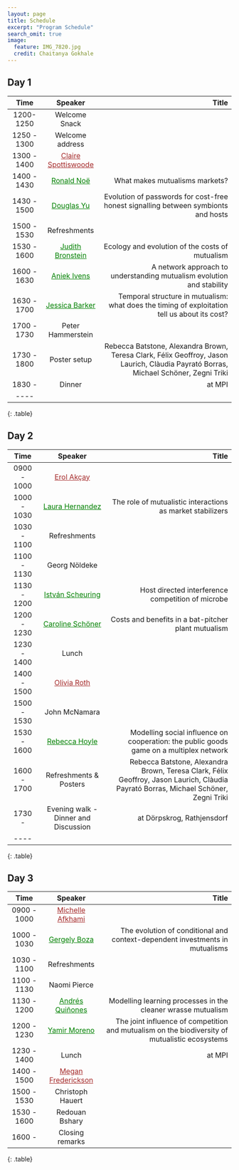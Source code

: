 ```yaml
---
layout: page
title: Schedule
excerpt: "Program Schedule"
search_omit: true
image:
  feature: IMG_7820.jpg
  credit: Chaitanya Gokhale
---
```


<!-- ### Ordered Lists

1. Item one
   1. sub item one
   2. sub item two
   3. sub item three
2. Item two

### Unordered Lists

* Item one
* Item two
* Item three -->

<!-- ## Will be announced in April, 2017 -->

## Day 1

| Time | Speaker | Title |
|:----------------:|:-------:|--------:|
| 1200-1250 | Welcome Snack   |   |
| 1250 - 1300 | Welcome address   |    |
| 1300 - 1400 | <a href="{{ site.url }}/articles/claire-spottiswoode/" style="color:#a52a2a;" >Claire Spottiswoode</a>   |    |
| 1400 - 1430 | <a href="{{ site.url }}/articles/ronald-noe/" style="color:#008000;" >Ronald Noë</a>  |  What makes mutualisms markets?  |
| 1430 - 1500 | <a href="{{ site.url }}/articles/douglas-yu/" style="color:#008000;" >Douglas Yu</a>   | Evolution of passwords for cost-free honest signalling between symbionts and hosts   |
| 1500 - 1530 | Refreshments   |    |
| 1530 - 1600 | <a href="{{ site.url }}/articles/judie-bronstein/" style="color:#008000;" >Judith Bronstein</a>  | Ecology and evolution of the costs of mutualism   |
| 1600 - 1630 | <a href="{{ site.url }}/articles/aniek-ivens/" style="color:#008000;" >Aniek Ivens</a>   | A network approach to understanding mutualism evolution and stability   |
| 1630 - 1700 | <a href="{{ site.url }}/articles/jessica-barker/" style="color:#008000;" >Jessica Barker</a>   | Temporal structure in mutualism: what does the timing of exploitation tell us about its cost?   |
| 1700 - 1730 | Peter Hammerstein   |    |
| 1730 - 1800 | Poster setup   |  Rebecca Batstone, Alexandra Brown, Teresa Clark, Félix Geoffroy, Jason Laurich, Clàudia Payrató Borras, Michael Schöner, Zegni Triki |
| 1830 -  | Dinner   | at MPI   |
|----
{: .table}
## Day 2

| Time | Speaker | Title |
|:--------:|:-------:|--------:|
| 0900 - 1000 | <a href="{{ site.url }}/articles/erol-akcay/" style="color:#a52a2a;" >Erol Akçay</a>   |    |
| 1000 - 1030 | <a href="{{ site.url }}/articles/laura-hernandez/" style="color:#008000;" >Laura Hernandez</a>   | The role of mutualistic interactions as market stabilizers    |
| 1030 - 1100 | Refreshments   |    |
| 1100 - 1130 | Georg Nöldeke   | |
| 1130 - 1200 | <a href="{{ site.url }}/articles/istvan-scheuring/" style="color:#008000;" >István Scheuring</a>   | Host directed interference competition of microbe   |
| 1200 - 1230 | <a href="{{ site.url }}/articles/caroline-schoener/" style="color:#008000;" >Caroline Schöner</a>   | Costs and benefits in a bat-pitcher plant mutualism   |
| 1230 - 1400 | Lunch   |   |
| 1400 - 1500 | <a href="{{ site.url }}/articles/olivia-roth/" style="color:#a52a2a;" >Olivia Roth</a>  |    |
| 1500 - 1530 | John McNamara   |    |
| 1530 - 1600 | <a href="{{ site.url }}/articles/rebecca-hoyle/" style="color:#008000;" >Rebecca Hoyle</a>   | Modelling social influence on cooperation: the public goods game on a multiplex network   |
| 1600 - 1700 | Refreshments & Posters   | Rebecca Batstone, Alexandra Brown, Teresa Clark, Félix Geoffroy, Jason Laurich, Clàudia Payrató Borras, Michael Schöner, Zegni Triki  |
| 1730 -    | Evening walk - Dinner and Discussion   | at Dörpskrog, Rathjensdorf   |
|----
{: .table}

## Day 3

| Time | Speaker | Title |
|:-----------:|:-------:|--------:|
| 0900 - 1000 |  <a href="{{ site.url }}/articles/michelle-afkhami/" style="color:#a52a2a;" >Michelle Afkhami </a>  |    |
| 1000 - 1030 | <a href="{{ site.url }}/articles/gergely-boza/" style="color:#008000;" >Gergely Boza</a>   | The evolution of conditional and context-dependent investments in mutualisms   |
| 1030 - 1100 | Refreshments   |   |
| 1100 - 1130 | Naomi Pierce   |    |
| 1130 - 1200 | <a href="{{ site.url }}/articles/andres-quinones/" style="color:#008000;" >Andrés Quiñones</a>   | Modelling learning processes in the cleaner wrasse mutualism |
| 1200 - 1230 | <a href="{{ site.url }}/articles/yamir-moreno/" style="color:#008000;" >Yamir Moreno</a>  | The joint influence of competition and mutualism on the biodiversity of mutualistic ecosystems |
| 1230 - 1400 | Lunch   | at MPI |
| 1400 - 1500 | <a href="{{ site.url }}/articles/megan-frederickson/" style="color:#a52a2a;" >Megan Frederickson</a>  |    |
| 1500 - 1530  | Christoph Hauert   |    |
| 1530 - 1600  | Redouan Bshary   |    |
| 1600 -  | Closing remarks   | |
{: .table}
